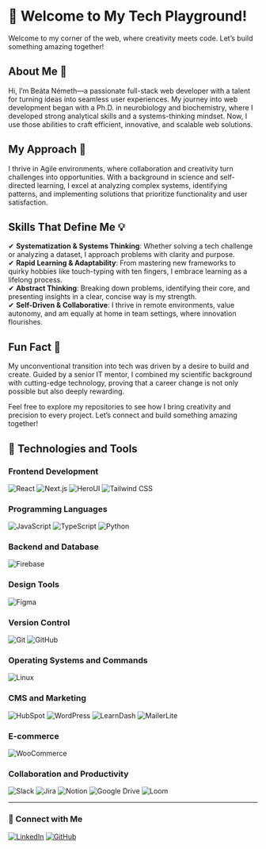 # 👋 Welcome to My Tech Playground!

Welcome to my corner of the web, where creativity meets code. Let’s build something amazing together!

## About Me 🌟

Hi, I’m Beáta Németh—a passionate full-stack web developer with a talent for turning ideas into seamless user experiences. My journey into web development began with a Ph.D. in neurobiology and biochemistry, where I developed strong analytical skills and a systems-thinking mindset. Now, I use those abilities to craft efficient, innovative, and scalable web solutions.

## My Approach 🚀

I thrive in Agile environments, where collaboration and creativity turn challenges into opportunities. With a background in science and self-directed learning, I excel at analyzing complex systems, identifying patterns, and implementing solutions that prioritize functionality and user satisfaction.

## Skills That Define Me 💡

✔ **Systematization & Systems Thinking**: Whether solving a tech challenge or analyzing a dataset, I approach problems with clarity and purpose.  
✔ **Rapid Learning & Adaptability**: From mastering new frameworks to quirky hobbies like touch-typing with ten fingers, I embrace learning as a lifelong process.  
✔ **Abstract Thinking**: Breaking down problems, identifying their core, and presenting insights in a clear, concise way is my strength.  
✔ **Self-Driven & Collaborative**: I thrive in remote environments, value autonomy, and am equally at home in team settings, where innovation flourishes.

## Fun Fact 🎯

My unconventional transition into tech was driven by a desire to build and create. Guided by a senior IT mentor, I combined my scientific background with cutting-edge technology, proving that a career change is not only possible but also deeply rewarding.

Feel free to explore my repositories to see how I bring creativity and precision to every project. Let’s connect and build something amazing together!

## 🚀 Technologies and Tools

### **Frontend Development**

![React](https://img.shields.io/badge/React-20232A?style=for-the-badge&logo=react&logoColor=61DAFB)
![Next.js](https://img.shields.io/badge/Next.js-000000?style=for-the-badge&logo=nextdotjs&logoColor=white)
![HeroUI](https://img.shields.io/badge/HeroUI-3B82F6?style=for-the-badge&logo=heroicons&logoColor=white)
![Tailwind CSS](https://img.shields.io/badge/TailwindCSS-38B2AC?style=for-the-badge&logo=tailwind-css&logoColor=white)

### **Programming Languages**

![JavaScript](https://img.shields.io/badge/JavaScript-F7DF1E?style=for-the-badge&logo=javascript&logoColor=black)
![TypeScript](https://img.shields.io/badge/TypeScript-3178C6?style=for-the-badge&logo=typescript&logoColor=white)
![Python](https://img.shields.io/badge/Python-3776AB?style=for-the-badge&logo=python&logoColor=white)

### **Backend and Database**

![Firebase](https://img.shields.io/badge/Firebase-FFCA28?style=for-the-badge&logo=firebase&logoColor=black)

### **Design Tools**

![Figma](https://img.shields.io/badge/Figma-F24E1E?style=for-the-badge&logo=figma&logoColor=white)

### **Version Control**

![Git](https://img.shields.io/badge/Git-F05032?style=for-the-badge&logo=git&logoColor=white)
![GitHub](https://img.shields.io/badge/GitHub-181717?style=for-the-badge&logo=github&logoColor=white)

### **Operating Systems and Commands**

![Linux](https://img.shields.io/badge/Linux-FCC624?style=for-the-badge&logo=linux&logoColor=black)

### **CMS and Marketing**

![HubSpot](https://img.shields.io/badge/HubSpot-FF7A59?style=for-the-badge&logo=hubspot&logoColor=white)
![WordPress](https://img.shields.io/badge/WordPress-21759B?style=for-the-badge&logo=wordpress&logoColor=white)
![LearnDash](https://img.shields.io/badge/LearnDash-00A4D3?style=for-the-badge&logo=learndash&logoColor=white)
![MailerLite](https://img.shields.io/badge/MailerLite-00C08B?style=for-the-badge&logo=mailerlite&logoColor=white)

### **E-commerce**

![WooCommerce](https://img.shields.io/badge/WooCommerce-96588A?style=for-the-badge&logo=woocommerce&logoColor=white)

### **Collaboration and Productivity**

![Slack](https://img.shields.io/badge/Slack-4A154B?style=for-the-badge&logo=slack&logoColor=white)
![Jira](https://img.shields.io/badge/Jira-0052CC?style=for-the-badge&logo=jira&logoColor=white)
![Notion](https://img.shields.io/badge/Notion-000000?style=for-the-badge&logo=notion&logoColor=white)
![Google Drive](https://img.shields.io/badge/Google%20Drive-34A853?style=for-the-badge&logo=google-drive&logoColor=white)
![Loom](https://img.shields.io/badge/Loom-5724C9?style=for-the-badge&logo=loom&logoColor=white)

---

### 🔗 Connect with Me

[![LinkedIn](https://img.shields.io/badge/LinkedIn-0077B5?style=for-the-badge&logo=linkedin&logoColor=white)](https://linkedin.com/in/nemethbeata/)
[![GitHub](https://img.shields.io/badge/GitHub-181717?style=for-the-badge&logo=github&logoColor=white)](https://github.com/beatanemeth)

